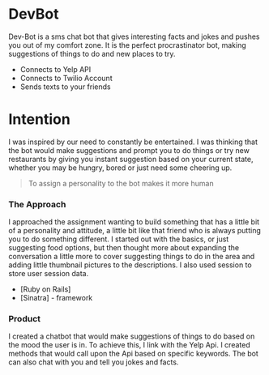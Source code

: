 <h1><a id="DevBot_0"></a>DevBot</h1>
<p>Dev-Bot is a sms chat bot that gives interesting facts and jokes and pushes you out of my comfort zone. It is the perfect procrastinator bot, making suggestions of things to do and new places to try.</p>
<ul>
<li>Connects to Yelp API</li>
<li>Connects to Twilio Account</li>
<li>Sends texts to your friends</li>
</ul>
<h1><a id="Intention_8"></a>Intention</h1>
<p>I was inspired by our need to constantly be entertained. I was thinking that the bot would make suggestions and prompt you to do things or try new restaurants by giving you instant suggestion based on your current state, whether you may be hungry, bored or just need some cheering up.</p>
<blockquote>
<p>To assign a personality to the bot makes it more human</p>
</blockquote>
<h3><a id="The_Approach_14"></a>The Approach</h3>
<p>I approached the assignment wanting to build something that has a little bit of a personality and attitude, a little bit like that friend who is always putting you to do something different. I started out with the basics, or just suggesting food options, but then thought more about expanding the conversation a little more to cover suggesting things to do in the area and adding little thumbnail pictures to the descriptions. I also used session to store user session data.</p>
<ul>
<li>[Ruby on Rails]</li>
<li>[Sinatra] - framework</li>
</ul>
<h3><a id="Product_19"></a>Product</h3>
<p>I created a chatbot that would make suggestions of things to do based on the mood the user is in. To achieve this, I link with the Yelp Api. I created methods that would call upon the Api based on specific keywords. The bot can also chat with you and tell you jokes and facts.</p>
